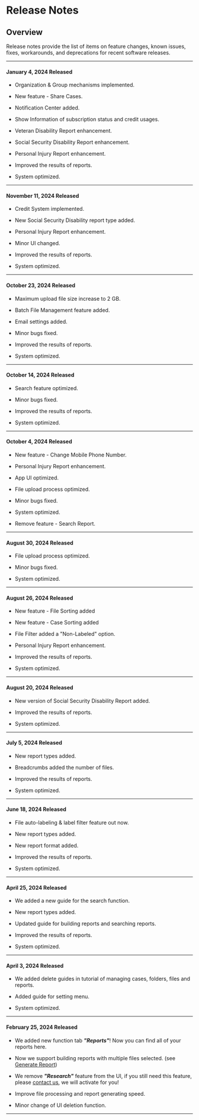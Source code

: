 # Release Notes

## Overview

Release notes provide the list of items on feature changes, known issues, fixes, workarounds, and deprecations for recent software releases.

---------------------------------------

#### January 4, 2024 Released

* Organization & Group mechanisms implemented.

* New feature - Share Cases.

* Notification Center added.

* Show Information of subscription status and credit usages.

* Veteran Disability Report enhancement.

* Social Security Disability Report enhancement.

* Personal Injury Report enhancement.

* Improved the results of reports.

* System optimized.

---------------------------------------

#### November 11, 2024 Released

* Credit System implemented.

* New Social Security Disability report type added.

* Personal Injury Report enhancement.

* Minor UI changed.

* Improved the results of reports.

* System optimized.

---------------------------------------

#### October 23, 2024 Released

* Maximum upload file size increase to 2 GB.

* Batch File Management feature added.

* Email settings added.

* Minor bugs fixed.

* Improved the results of reports.

* System optimized.

---------------------------------------

#### October 14, 2024 Released

* Search feature optimized.

* Minor bugs fixed.

* Improved the results of reports.

* System optimized.

---------------------------------------

#### October 4, 2024 Released

* New feature - Change Mobile Phone Number.

* Personal Injury Report enhancement.

* App UI optimized.

* File upload process optimized.

* Minor bugs fixed.

* System optimized.

* Remove feature - Search Report.

---------------------------------------

#### August 30, 2024 Released

* File upload process optimized.

* Minor bugs fixed.

* System optimized.

---------------------------------------

#### August 26, 2024 Released

* New feature - File Sorting added

* New feature - Case Sorting added

* File Filter added a "Non-Labeled" option.

* Personal Injury Report enhancement.

* Improved the results of reports.

* System optimized.

---------------------------------------

#### August 20, 2024 Released

* New version of Social Security Disability Report added.

* Improved the results of reports.

* System optimized.

---------------------------------------

#### July 5, 2024 Released

* New report types added.

* Breadcrumbs added the number of files.

* Improved the results of reports.

* System optimized.

---------------------------------------

#### June 18, 2024 Released

* File auto-labeling & label filter feature out now.

* New report types added.

* New report format added.

* Improved the results of reports.

* System optimized.

---------------------------------------

#### April 25, 2024 Released

* We added a new guide for the search function.

* New report types added.

* Updated guide for building reports and searching reports.

* Improved the results of reports.

* System optimized.

---------------------------------------

#### April 3, 2024 Released

* We added delete guides in tutorial of managing cases, folders, files and reports.

* Added guide for setting menu.

* System optimized.

---------------------------------------

#### February 25, 2024 Released

* We added new function tab ***"Reports"***! Now you can find all of your reports here.

* Now we support building reports with multiple files selected.  (see [Generate Report](case-report.md))

* We remove ***"Research"*** feature from the UI, if you still need this feature, please [contact us](mailto:help@superinsight.ai), we will activate for you!

* Improve file processing and report generating speed.

* Minor change of UI deletion function.

---------------------------------------